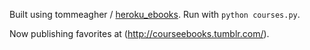 Built using tommeagher / [heroku_ebooks](https://github.com/tommeagher/heroku_ebooks).
Run with `python courses.py`.

Now publishing favorites at (http://courseebooks.tumblr.com/).

